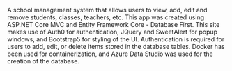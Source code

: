 A school management system that allows users to view, add, edit and remove students, classes, teachers, etc. This app was created using ASP.NET Core MVC and Entity Framework Core - Database First. This site makes use of Auth0 for authentication, JQuery and SweetAlert for popup windows, and Bootstrap5 for styling of the UI. Authentication is required for users to add, edit, or delete items stored in the database tables. Docker has been used for containerization, and Azure Data Studio was used for the creation of the database.
